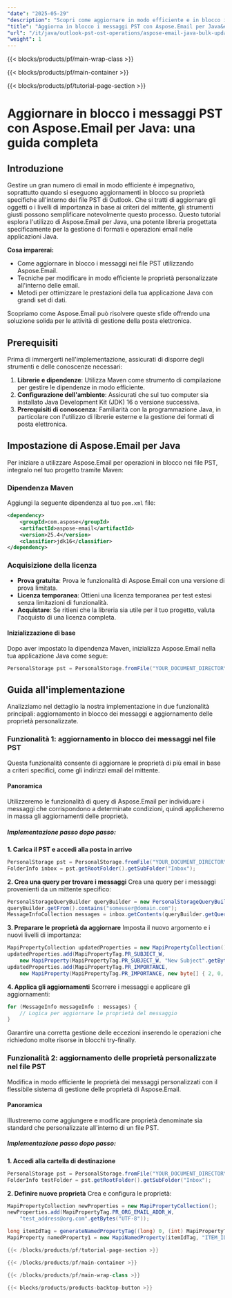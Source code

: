 ```yaml
---
"date": "2025-05-29"
"description": "Scopri come aggiornare in modo efficiente e in blocco i messaggi PST di Outlook utilizzando Aspose.Email per Java. Questa guida illustra l'aggiornamento di oggetti, livelli di importanza e proprietà personalizzate."
"title": "Aggiorna in blocco i messaggi PST con Aspose.Email per Java&#58; una guida completa"
"url": "/it/java/outlook-pst-ost-operations/aspose-email-java-bulk-update-pst-messages/"
"weight": 1
---
```


{{< blocks/products/pf/main-wrap-class >}}

{{< blocks/products/pf/main-container >}}

{{< blocks/products/pf/tutorial-page-section >}}
# Aggiornare in blocco i messaggi PST con Aspose.Email per Java: una guida completa

## Introduzione
Gestire un gran numero di email in modo efficiente è impegnativo, soprattutto quando si eseguono aggiornamenti in blocco su proprietà specifiche all'interno dei file PST di Outlook. Che si tratti di aggiornare gli oggetti o i livelli di importanza in base ai criteri del mittente, gli strumenti giusti possono semplificare notevolmente questo processo. Questo tutorial esplora l'utilizzo di Aspose.Email per Java, una potente libreria progettata specificamente per la gestione di formati e operazioni email nelle applicazioni Java.

**Cosa imparerai:**
- Come aggiornare in blocco i messaggi nei file PST utilizzando Aspose.Email.
- Tecniche per modificare in modo efficiente le proprietà personalizzate all'interno delle email.
- Metodi per ottimizzare le prestazioni della tua applicazione Java con grandi set di dati.

Scopriamo come Aspose.Email può risolvere queste sfide offrendo una soluzione solida per le attività di gestione della posta elettronica.

## Prerequisiti
Prima di immergerti nell'implementazione, assicurati di disporre degli strumenti e delle conoscenze necessari:
1. **Librerie e dipendenze**: Utilizza Maven come strumento di compilazione per gestire le dipendenze in modo efficiente.
2. **Configurazione dell'ambiente**: Assicurati che sul tuo computer sia installato Java Development Kit (JDK) 16 o versione successiva.
3. **Prerequisiti di conoscenza**: Familiarità con la programmazione Java, in particolare con l'utilizzo di librerie esterne e la gestione dei formati di posta elettronica.

## Impostazione di Aspose.Email per Java
Per iniziare a utilizzare Aspose.Email per operazioni in blocco nei file PST, integralo nel tuo progetto tramite Maven:

### Dipendenza Maven
Aggiungi la seguente dipendenza al tuo `pom.xml` file:
```xml
<dependency>
    <groupId>com.aspose</groupId>
    <artifactId>aspose-email</artifactId>
    <version>25.4</version>
    <classifier>jdk16</classifier>
</dependency>
```

### Acquisizione della licenza
- **Prova gratuita**: Prova le funzionalità di Aspose.Email con una versione di prova limitata.
- **Licenza temporanea**: Ottieni una licenza temporanea per test estesi senza limitazioni di funzionalità.
- **Acquistare**: Se ritieni che la libreria sia utile per il tuo progetto, valuta l'acquisto di una licenza completa.

#### Inizializzazione di base
Dopo aver impostato la dipendenza Maven, inizializza Aspose.Email nella tua applicazione Java come segue:
```java
PersonalStorage pst = PersonalStorage.fromFile("YOUR_DOCUMENT_DIRECTORY/test.pst");
```

## Guida all'implementazione
Analizziamo nel dettaglio la nostra implementazione in due funzionalità principali: aggiornamento in blocco dei messaggi e aggiornamento delle proprietà personalizzate.

### Funzionalità 1: aggiornamento in blocco dei messaggi nel file PST
Questa funzionalità consente di aggiornare le proprietà di più email in base a criteri specifici, come gli indirizzi email del mittente.

#### Panoramica
Utilizzeremo le funzionalità di query di Aspose.Email per individuare i messaggi che corrispondono a determinate condizioni, quindi applicheremo in massa gli aggiornamenti delle proprietà.

##### Implementazione passo dopo passo:
**1. Carica il PST e accedi alla posta in arrivo**
```java
PersonalStorage pst = PersonalStorage.fromFile("YOUR_DOCUMENT_DIRECTORY/test.pst");
FolderInfo inbox = pst.getRootFolder().getSubFolder("Inbox");
```

**2. Crea una query per trovare i messaggi**
Crea una query per i messaggi provenienti da un mittente specifico:
```java
PersonalStorageQueryBuilder queryBuilder = new PersonalStorageQueryBuilder();
queryBuilder.getFrom().contains("someuser@domain.com");
MessageInfoCollection messages = inbox.getContents(queryBuilder.getQuery());
```

**3. Preparare le proprietà da aggiornare**
Imposta il nuovo argomento e i nuovi livelli di importanza:
```java
MapiPropertyCollection updatedProperties = new MapiPropertyCollection();
updatedProperties.add(MapiPropertyTag.PR_SUBJECT_W, 
    new MapiProperty(MapiPropertyTag.PR_SUBJECT_W, "New Subject".getBytes("UTF-8")));
updatedProperties.add(MapiPropertyTag.PR_IMPORTANCE, 
    new MapiProperty(MapiPropertyTag.PR_IMPORTANCE, new byte[] { 2, 0, 0, 0, 0, 0, 0, 0 }));
```

**4. Applica gli aggiornamenti**
Scorrere i messaggi e applicare gli aggiornamenti:
```java
for (MessageInfo messageInfo : messages) {
    // Logica per aggiornare le proprietà del messaggio
}
```
Garantire una corretta gestione delle eccezioni inserendo le operazioni che richiedono molte risorse in blocchi try-finally.

### Funzionalità 2: aggiornamento delle proprietà personalizzate nel file PST
Modifica in modo efficiente le proprietà dei messaggi personalizzati con il flessibile sistema di gestione delle proprietà di Aspose.Email.

#### Panoramica
Illustreremo come aggiungere e modificare proprietà denominate sia standard che personalizzate all'interno di un file PST.

##### Implementazione passo dopo passo:
**1. Accedi alla cartella di destinazione**
```java
PersonalStorage pst = PersonalStorage.fromFile("YOUR_DOCUMENT_DIRECTORY/test.pst");
FolderInfo testFolder = pst.getRootFolder().getSubFolder("Inbox");
```

**2. Definire nuove proprietà**
Crea e configura le proprietà:
```java
MapiPropertyCollection newProperties = new MapiPropertyCollection();
newProperties.add(MapiPropertyTag.PR_ORG_EMAIL_ADDR_W, 
    "test_address@org.com".getBytes("UTF-8"));

long itemIdTag = generateNamedPropertyTag((long) 0, (int) MapiPropertyType.PT_LONG);
MapiProperty namedProperty1 = new MapiNamedProperty(itemIdTag, "ITEM_ID\

{{< /blocks/products/pf/tutorial-page-section >}}

{{< /blocks/products/pf/main-container >}}

{{< /blocks/products/pf/main-wrap-class >}}

{{< blocks/products/products-backtop-button >}}